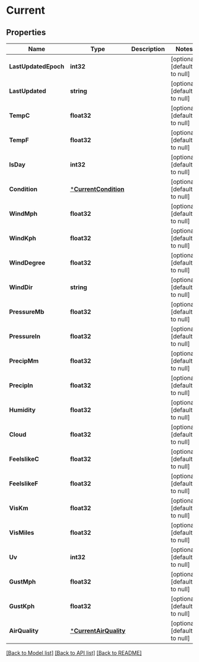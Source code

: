 # Current

## Properties
Name | Type | Description | Notes
------------ | ------------- | ------------- | -------------
**LastUpdatedEpoch** | **int32** |  | [optional] [default to null]
**LastUpdated** | **string** |  | [optional] [default to null]
**TempC** | **float32** |  | [optional] [default to null]
**TempF** | **float32** |  | [optional] [default to null]
**IsDay** | **int32** |  | [optional] [default to null]
**Condition** | [***CurrentCondition**](current_condition.md) |  | [optional] [default to null]
**WindMph** | **float32** |  | [optional] [default to null]
**WindKph** | **float32** |  | [optional] [default to null]
**WindDegree** | **float32** |  | [optional] [default to null]
**WindDir** | **string** |  | [optional] [default to null]
**PressureMb** | **float32** |  | [optional] [default to null]
**PressureIn** | **float32** |  | [optional] [default to null]
**PrecipMm** | **float32** |  | [optional] [default to null]
**PrecipIn** | **float32** |  | [optional] [default to null]
**Humidity** | **float32** |  | [optional] [default to null]
**Cloud** | **float32** |  | [optional] [default to null]
**FeelslikeC** | **float32** |  | [optional] [default to null]
**FeelslikeF** | **float32** |  | [optional] [default to null]
**VisKm** | **float32** |  | [optional] [default to null]
**VisMiles** | **float32** |  | [optional] [default to null]
**Uv** | **int32** |  | [optional] [default to null]
**GustMph** | **float32** |  | [optional] [default to null]
**GustKph** | **float32** |  | [optional] [default to null]
**AirQuality** | [***CurrentAirQuality**](current_air_quality.md) |  | [optional] [default to null]

[[Back to Model list]](../README.md#documentation-for-models) [[Back to API list]](../README.md#documentation-for-api-endpoints) [[Back to README]](../README.md)


